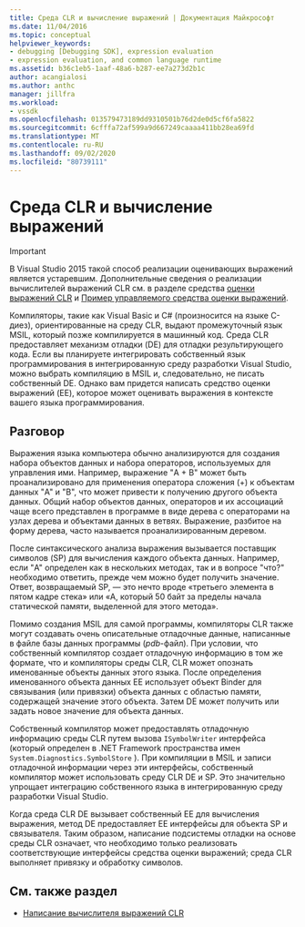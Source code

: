 ```yaml
---
title: Среда CLR и вычисление выражений | Документация Майкрософт
ms.date: 11/04/2016
ms.topic: conceptual
helpviewer_keywords:
- debugging [Debugging SDK], expression evaluation
- expression evaluation, and common language runtime
ms.assetid: b36c1eb5-1aaf-48a6-b287-ee7a273d2b1c
author: acangialosi
ms.author: anthc
manager: jillfra
ms.workload:
- vssdk
ms.openlocfilehash: 013579473189dd9310501b76d2de0d5cf6fa5822
ms.sourcegitcommit: 6cfffa72af599a9d667249caaaa411bb28ea69fd
ms.translationtype: MT
ms.contentlocale: ru-RU
ms.lasthandoff: 09/02/2020
ms.locfileid: "80739111"
---
```

# <a name="common-language-runtime-and-expression-evaluation"></a>Среда CLR и вычисление выражений
> [!IMPORTANT]
> В Visual Studio 2015 такой способ реализации оценивающих выражений является устаревшим. Дополнительные сведения о реализации вычислителей выражений CLR см. в разделе средства [оценки выражений CLR](https://github.com/Microsoft/ConcordExtensibilitySamples/wiki/CLR-Expression-Evaluators) и [Пример управляемого средства оценки выражений](https://github.com/Microsoft/ConcordExtensibilitySamples/wiki/Managed-Expression-Evaluator-Sample).

 Компиляторы, такие как Visual Basic и C# (произносится на языке C-диез), ориентированные на среду CLR, выдают промежуточный язык MSIL, который позже компилируется в машинный код. Среда CLR предоставляет механизм отладки (DE) для отладки результирующего кода. Если вы планируете интегрировать собственный язык программирования в интегрированную среду разработки Visual Studio, можно выбрать компиляцию в MSIL и, следовательно, не писать собственный DE. Однако вам придется написать средство оценки выражений (EE), которое может оценивать выражения в контексте вашего языка программирования.

## <a name="discussion"></a>Разговор
 Выражения языка компьютера обычно анализируются для создания набора объектов данных и набора операторов, используемых для управления ими. Например, выражение "A + B" может быть проанализировано для применения оператора сложения (+) к объектам данных "A" и "B", что может привести к получению другого объекта данных. Общий набор объектов данных, операторов и их ассоциаций чаще всего представлен в программе в виде дерева с операторами на узлах дерева и объектами данных в ветвях. Выражение, разбитое на форму дерева, часто называется проанализированным деревом.

 После синтаксического анализа выражения вызывается поставщик символов (SP) для вычисления каждого объекта данных. Например, если "A" определен как в нескольких методах, так и в вопросе "что?" необходимо ответить, прежде чем можно будет получить значение. Ответ, возвращаемый SP, — это нечто вроде «третьего элемента в пятом кадре стека» или «A, который 50 байт за пределы начала статической памяти, выделенной для этого метода».

 Помимо создания MSIL для самой программы, компиляторы CLR также могут создавать очень описательные отладочные данные, написанные в файле базы данных программы (*pdb*-файл). При условии, что собственный компилятор создает отладочную информацию в том же формате, что и компиляторы среды CLR, CLR может опознать именованные объекты данных этого языка. После определения именованного объекта данных EE использует объект Binder для связывания (или привязки) объекта данных с областью памяти, содержащей значение этого объекта. Затем DE может получить или задать новое значение для объекта данных.

 Собственный компилятор может предоставлять отладочную информацию среды CLR путем вызова `ISymbolWriter` интерфейса (который определен в .NET Framework пространства имен `System.Diagnostics.SymbolStore` ). При компиляции в MSIL и записи отладочной информации через эти интерфейсы, собственный компилятор может использовать среду CLR DE и SP. Это значительно упрощает интеграцию собственного языка в интегрированную среду разработки Visual Studio.

 Когда среда CLR DE вызывает собственный EE для вычисления выражения, метод DE предоставляет EE интерфейсы для объекта SP и связывателя. Таким образом, написание подсистемы отладки на основе среды CLR означает, что необходимо только реализовать соответствующие интерфейсы средства оценки выражений; среда CLR выполняет привязку и обработку символов.

## <a name="see-also"></a>См. также раздел
- [Написание вычислителя выражений CLR](../../extensibility/debugger/writing-a-common-language-runtime-expression-evaluator.md)
